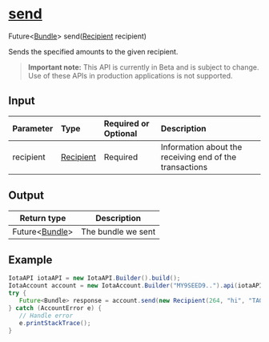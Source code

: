 
# [send](https://github.com/iotaledger/iota-java/blob/master/jota/src/main/java/org/iota/jota/account/Account.java#L57)
 Future<[Bundle](https://github.com/iotaledger/iota-java/blob/master/jota/src/main/java/org/iota/jota/model/Bundle.java)> send([Recipient](https://github.com/iotaledger/iota-java/blob/master/jota/src/main/java/org/iota/jota/types/Recipient.java) recipient)

Sends the specified amounts to the given recipient.
> **Important note:** This API is currently in Beta and is subject to change. Use of these APIs in production applications is not supported.

## Input
| Parameter       | Type | Required or Optional | Description |
|:---------------|:--------|:--------| :--------|
| recipient | [Recipient](https://github.com/iotaledger/iota-java/blob/master/jota/src/main/java/org/iota/jota/types/Recipient.java) | Required | Information about the receiving end of the transactions |
    
## Output
| Return type | Description |
|--|--|
| Future<[Bundle](https://github.com/iotaledger/iota-java/blob/master/jota/src/main/java/org/iota/jota/model/Bundle.java)>  | The bundle we sent |



 ## Example
 
 ```Java
 IotaAPI iotaAPI = new IotaAPI.Builder().build();
IotaAccount account = new IotaAccount.Builder("MY9SEED9..").api(iotaAPI).build()
try { 
    Future<Bundle> response = account.send(new Recipient(264, "hi", "TAG", KPSDRZBWBYESGZQQVQWZYLVXVY9QRINZSM9JU9KQQYFYJJUNENX9VWMTFA9HOJOWHYTBPVRZZJ99HCLPM));
} catch (AccountError e) { 
    // Handle error
    e.printStackTrace(); 
}
 ```
